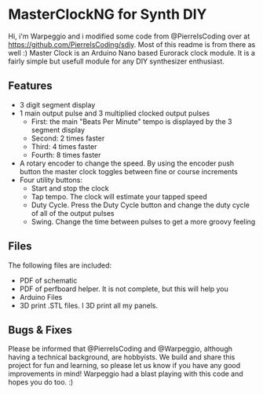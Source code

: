# MasterClockNG for Synth DIY
Hi, i'm Warpeggio and i modified some code from @PierreIsCoding over at https://github.com/PierreIsCoding/sdiy. Most of this readme is from there as well :)
Master Clock is an Arduino Nano based Eurorack clock module. It is a fairly simple but usefull module for any DIY synthesizer enthusiast.
## Features
- 3 digit segment display
- 1 main output pulse and 3 multiplied clocked output pulses
  - First: the main "Beats Per Minute" tempo is displayed by the 3 segment display
  - Second: 2 times faster
  - Third: 4 times faster
  - Fourth: 8 times faster
- A rotary encoder to change the speed. By using the encoder push button the master clock toggles between fine or course increments
- Four utility buttons:
  - Start and stop the clock
  - Tap tempo. The clock will estimate your tapped speed
  - Duty Cycle. Press the Duty Cycle button and change the duty cycle of all of the output pulses
  - Swing. Change the time between pulses to get a more groovy feeling
## Files
The following files are included:
- PDF of schematic
- PDF of perfboard helper. It is not complete, but this will help you
- Arduino Files
- 3D print .STL files. I 3D print all my panels.
## Bugs & Fixes
Please be informed that @PierreIsCoding and @Warpeggio, although having a technical background, are hobbyists. We build and share this project for fun and learning, so please let us know if you have any good improvements in mind! Warpeggio had a blast playing with this code and hopes you do too. :)


  
  
